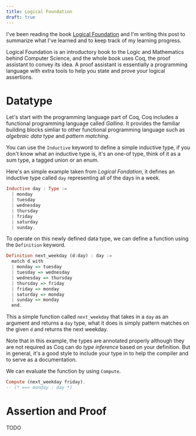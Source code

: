 ```yaml
---
title: Logical Foundation
draft: true
---
```


I've been reading the book [Logical Foundation](https://softwarefoundations.cis.upenn.edu/lf-current/) and I'm writing this post to summarize what I've learned and to keep track of my learning progress.

Logical Foundation is an introductory book to the Logic and Mathematics behind Computer Science, and the whole book uses Coq, the proof assistant to convey its idea. A proof assistant is essentially a programming language with extra tools to help you state and prove your logical assertions.

# Datatype

Let's start with the programming language part of Coq, Coq includes a functional programming language called _Gallina_. It provides the familiar building blocks simliar to other functional programming language such as _algebraic data type_ and _pattern matching_.

You can use the `Inductive` keyword to define a simple inductive type, if you don't know what an inductive type is, it's an one-of type, think of it as a sum type, a tagged union or an enum.

Here's an simple example taken from _Logical Fondation_, it defines an inductive type called `day` representing all of the days in a week.

<!-- TODO fix this, supposed to be coq -->

```haskell
Inductive day : Type :=
  | monday
  | tuesday
  | wednesday
  | thursday
  | friday
  | saturday
  | sunday.
```

To operate on this newly defined data type, we can define a function using the `Definition` keyword.

```haskell
Definition next_weekday (d:day) : day :=
  match d with
  | monday => tuesday
  | tuesday => wednesday
  | wednesday => thursday
  | thursday => friday
  | friday => monday
  | saturday => monday
  | sunday => monday
  end.
```

This a simple function called `next_weekday` that takes in a `day` as an argument and returns a `day` type, what it does is simply pattern matches on the given `d` and returns the next weekday.

Note that in this example, the types are annotated properly although they are not required as Coq can do _type inference_ based on your definition. But in general, it's a good style to include your type in to help the compiler and to serve as a documentation.

We can evaluate the function by using `Compute`.

```haskell
Compute (next_weekday friday).
-- (* ==> monday : day *)
```

# Assertion and Proof

TODO
